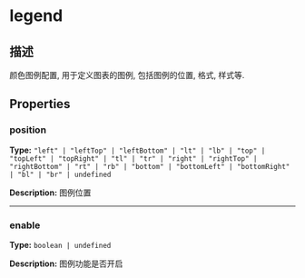# legend
## 描述
颜色图例配置, 用于定义图表的图例, 包括图例的位置, 格式, 样式等.


## Properties

### position

**Type:** `"left" | "leftTop" | "leftBottom" | "lt" | "lb" | "top" | "topLeft" | "topRight" | "tl" | "tr" | "right" | "rightTop" | "rightBottom" | "rt" | "rb" | "bottom" | "bottomLeft" | "bottomRight" | "bl" | "br" | undefined`

**Description:**
图例位置

---

### enable

**Type:** `boolean | undefined`

**Description:**
图例功能是否开启